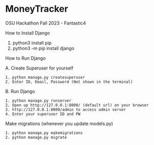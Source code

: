 # MoneyTracker
OSU Hackathon Fall 2023 - Fantastic4

How to Install Django

1. python3 install pip
2. python3 -m pip install django

How to Run Django 

  A. Create Superuser for yourself
  
    1. python manage.py createsuperuser
    2. Enter ID, Email, Password (Not shown in the terminal)
    
  B. Run Django
  
    1. python manage.py runserver
    2. Open up http://127.0.0.1:8000/ (default url) on your browser
    3. http://127.0.0.1:8000/admin to access admin server
    4. Enter your superuser ID and PW
    
Make migrations (whenever you update models.py)
 
    1. python manage.py makemigrations
    2. python manage.py migrate
    



